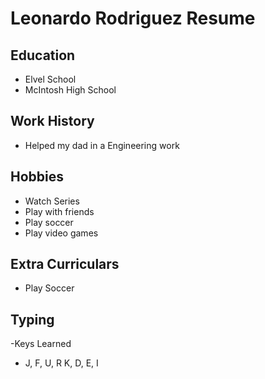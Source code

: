 # Leonardo Rodriguez Resume

## Education
 - Elvel School
 - McIntosh High School

## Work History 
 - Helped my dad in a Engineering work 
 
## Hobbies 
 - Watch Series 
 - Play with friends
 - Play soccer 
 - Play video games 
 
## Extra Curriculars
 - Play Soccer

## Typing 
-Keys Learned
- J, F, U, R K, D, E, I
